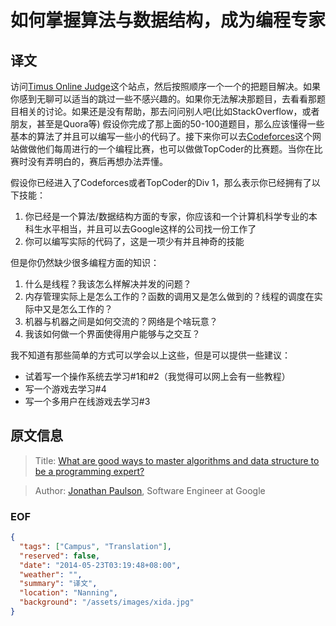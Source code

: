 如何掌握算法与数据结构，成为编程专家
====================================

## 译文
访问[Timus Online Judge][3]这个站点，然后按照顺序一个一个的把题目解决。如果你感到无聊可以适当的跳过一些不感兴趣的。如果你无法解决那题目，去看看那题目相关的讨论。如果还是没有帮助，那去问问别人吧(比如StackOverflow，或者朋友，甚至是Quora等) 假设你完成了那上面的50-100道题目，那么应该懂得一些基本的算法了并且可以编写一些小的代码了。接下来你可以去[Codeforces][4]这个网站做做他们每周进行的一个编程比赛，也可以做做TopCoder的比赛题。当你在比赛时没有弄明白的，赛后再想办法弄懂。

假设你已经进入了Codeforces或者TopCoder的Div 1，那么表示你已经拥有了以下技能：

1. 你已经是一个算法/数据结构方面的专家，你应该和一个计算机科学专业的本科生水平相当，并且可以去Google这样的公司找一份工作了
2. 你可以编写实际的代码了，这是一项少有并且神奇的技能

但是你仍然缺少很多编程方面的知识：

1. 什么是线程？我该怎么样解决并发的问题？
2. 内存管理实际上是怎么工作的？函数的调用又是怎么做到的？线程的调度在实际中又是怎么工作的？
3. 机器与机器之间是如何交流的？网络是个啥玩意？
4. 我该如何做一个界面使得用户能够与之交互？

我不知道有那些简单的方式可以学会以上这些，但是可以提供一些建议：
* 试着写一个操作系统去学习#1和#2（我觉得可以网上会有一些教程）
* 写一个游戏去学习#4
* 写一个多用户在线游戏去学习#3

## 原文信息
> Title: [What are good ways to master algorithms and data structure to be a programming expert?][1]

> Author: [Jonathan Paulson][2], Software Engineer at Google

### EOF
```json
{
  "tags": ["Campus", "Translation"],
  "reserved": false,
  "date": "2014-05-23T03:19:48+08:00",
  "weather": "",
  "summary": "译文",
  "location": "Nanning",
  "background": "/assets/images/xida.jpg"
}
```

[1]: http://www.quora.com/Algorithms/What-are-good-ways-to-master-algorithms-and-data-structure-to-be-a-programming-expert
[2]: http://www.quora.com/Jonathan-Paulson
[3]: http://acm.timus.ru/problemset.aspx?space=1&page=all&sort=difficulty
[4]: http://codeforces.com/
